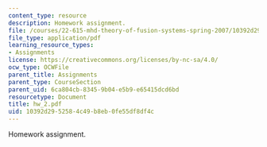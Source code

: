 ```yaml
---
content_type: resource
description: Homework assignment.
file: /courses/22-615-mhd-theory-of-fusion-systems-spring-2007/10392d2952584c49b8eb0fe55df8df4c_hw_2.pdf
file_type: application/pdf
learning_resource_types:
- Assignments
license: https://creativecommons.org/licenses/by-nc-sa/4.0/
ocw_type: OCWFile
parent_title: Assignments
parent_type: CourseSection
parent_uid: 6ca804cb-8345-9b04-e5b9-e65415dcd6bd
resourcetype: Document
title: hw_2.pdf
uid: 10392d29-5258-4c49-b8eb-0fe55df8df4c
---
```

Homework assignment.